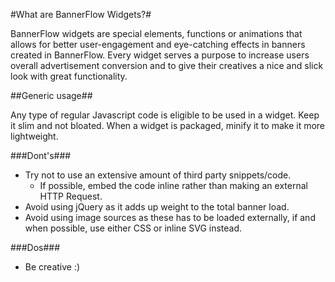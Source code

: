 #What are BannerFlow Widgets?#

BannerFlow widgets are special elements, functions or animations that allows for better user-engagement and eye-catching effects in banners created in BannerFlow. Every widget serves a purpose to increase users overall advertisement conversion and to give their creatives a nice and slick look with great functionality.

##Generic usage##

Any type of regular Javascript code is eligible to be used in a widget. Keep it slim and not bloated. When a widget is packaged, minify it to make it more lightweight.

###Dont's###
* Try not to use an extensive amount of third party snippets/code.
    * If possible, embed the code inline rather than making an external HTTP Request.
* Avoid using jQuery as it adds up weight to the total banner load.
* Avoid using image sources as these has to be loaded externally, if and when possible, use either CSS or inline SVG instead.

###Dos###
* Be creative :)